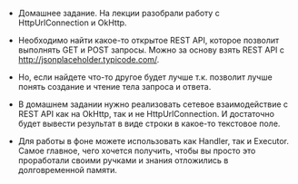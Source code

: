 * Домашнее задание. На лекции разобрали работу с HttpUrlConnection и OkHttp.

* Необходимо найти какое-то открытое REST API, которое позволит выполнять GET и POST запросы. Можно за основу взять REST API c http://jsonplaceholder.typicode.com/. 

* Но, если найдете что-то другое будет лучше т.к. позволит лучше понять создание и чтение тела запроса и ответа. 

* В домашнем задании нужно реализовать сетевое взаимодействие с REST API как на OkHttp, так и не HttpUrlConnection. И достаточно будет вывести результат в виде строки в какое-то текстовое поле. 

* Для работы в фоне можете использовать как Handler, так и Executor. Самое главное, чего хочется получить, чтобы вы просто это проработали своими ручками и знания отложились в долговременной памяти.